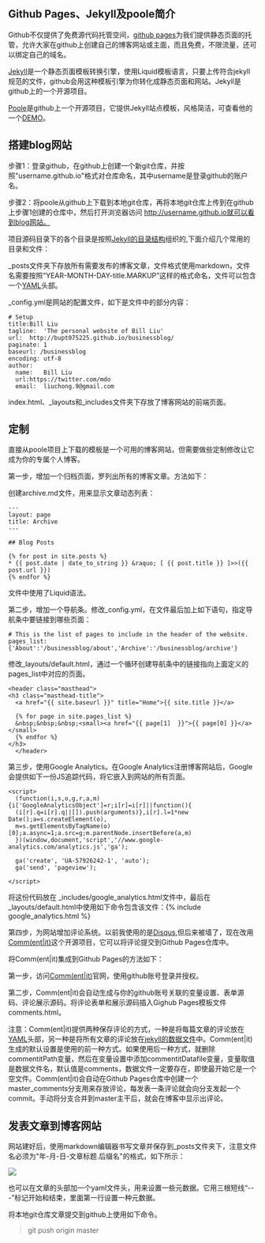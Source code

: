 ﻿## Github Pages、Jekyll及poole简介

Github不仅提供了免费源代码托管空间，[github pages](https://pages.github.com/)为我们提供静态页面的托管，允许大家在github上创建自己的博客网站或主面，而且免费，不限流量，还可以绑定自己的域名。

[Jekyll](https://jekyllrb.com/)是一个静态页面模板转换引擎，使用Liquid模板语言，只要上传符合jekyll规范的文件，github会用这种模板引擎为你转化成静态页面和网站。Jekyll是github上的一个开源项目。

[Poole](https://github.com/poole/poole)是github上一个开源项目，它提供Jekyll站点模板，风格简洁，可查看他的一个[DEMO](http://demo.getpoole.com)。

## 搭建blog网站

步骤1：登录github，在github上创建一个新git仓库，并按照"username.github.io"格式对仓库命名，其中username是登录github的账户名。

步骤2：将poole从github上下载到本地git仓库，再将本地git仓库上传到在github上步骤1创建的仓库中，然后打开浏览器访问 http://username.github.io就可以看到blog网站。

项目源码目录下的各个目录是按照[Jekyll的目录结构](https://jekyllrb.com/docs/structure/)组织的,下面介绍几个常用的目录和文件：

_posts文件夹下存放所有需要发布的博客文章，文件格式使用markdown，文件名需要按照“YEAR-MONTH-DAY-title.MARKUP”这样的格式命名，文件可以包含一个[YAML](http://yaml.org/)头部。

_config.yml是网站的配置文件，如下是文件中的部分内容：

    # Setup
    title:Bill Liu
    tagline:  'The personal website of Bill Liu'
    url:  http://bupt075225.github.io/businessblog/
    paginate: 1
    baseurl: /businessblog
    encoding: utf-8
    author:
      name:   Bill Liu
      url:https://twitter.com/mdo
      email:  liuchong.9@gmail.com

index.html、_layouts和_includes文件夹下存放了博客网站的前端页面。

## 定制

直接从poole项目上下载的模板是一个可用的博客网站，但需要做些定制修改让它成为你的专属个人博客。

第一步，增加一个归档页面，罗列出所有的博客文章。方法如下：

创建archive.md文件，用来显示文章动态列表：

    ---
    layout: page
    title: Archive
    ---
    
    ## Blog Posts
    
    {% for post in site.posts %}
    * {{ post.date | date_to_string }} &raquo; [ {{ post.title }} ]>>({{ post.url }})
    {% endfor %}

文件中使用了Liquid语法。

第二步，增加一个导航条。修改_config.yml，在文件最后加上如下语句，指定导航条中要链接到哪些页面：

    # This is the list of pages to include in the header of the website.
    pages_list:{'About':'/businessblog/about','Archive':'/businessblog/archive'}

修改_layouts/default.html，通过一个循环创建导航条中的链接指向上面定义的pages_list中对应的页面。

    <header class="masthead">
    <h3 class="masthead-title">
      <a href="{{ site.baseurl }}" title="Home">{{ site.title }}</a>
      
      {% for page in site.pages_list %}
      &nbsp;&nbsp;&nbsp;<small><a href="{{ page[1]  }}">{{ page[0] }}</a></small>
      {% endfor %}
    </h3>
      </header>

第三步，使用Google Analytics。在Google Analytics注册博客网站后，Google会提供如下一份JS追踪代码，将它嵌入到网站的所有页面。

    <script>
      (function(i,s,o,g,r,a,m){i['GoogleAnalyticsObject']=r;i[r]=i[r]||function(){
      (i[r].q=i[r].q||[]).push(arguments)},i[r].l=1*new Date();a=s.createElement(o),
      m=s.getElementsByTagName(o)[0];a.async=1;a.src=g;m.parentNode.insertBefore(a,m)
      })(window,document,'script','//www.google-analytics.com/analytics.js','ga');
    
      ga('create', 'UA-57926242-1', 'auto');
      ga('send', 'pageview');
    
    </script>

将这份代码放在 _includes/google_analytics.html文件中，最后在_layouts/default.html中使用如下命令包含该文件：{% include google_analytics.html %}

第四步，为网站增加评论系统。以前我使用的是[Disqus](https://disqus.com/),但后来被墙了，现在改用[Comm(ent|it)](https://commentit.io/)这个开源项目，它可以将评论提交到Github Pages仓库中。

将Comm(ent|it)集成到Github Pages的方法如下：

第一步，访问[Comm(ent|it)](https://commentit.io/)官网，使用github账号登录并授权。

第二步，Comm(ent|it)会自动生成与你的github账号关联的变量设置、表单源码、评论展示源码。将评论表单和展示源码插入Gighub Pages模板文件comments.html。

注意：Comm(ent|it)提供两种保存评论的方式，一种是将每篇文章的评论放在[YAML](http://yaml.org/)头部，另一种是将所有文章的评论放在[jekyll的数据文件](http://jekyllrb.com/docs/datafiles/)中。Comm(ent|it)生成的默认设置是使用的前一种方式。如果使用后一种方式，就删除commentitPath变量，然后在变量设置中添加commentitDatafile变量，变量取值是数据文件名，默认值是comments，数据文件一定要存在，即使最开始它是一个空文件。Comm(ent|it)会自动在Github Pages仓库中创建一个master_comments分支用来存放评论，每发表一条评论就会向分支发起一个commit。手动将分支合并到master主干后，就会在博客中显示出评论。

## 发表文章到博客网站

网站建好后，使用markdown编辑器书写文章并保存到_posts文件夹下，注意文件名必须为"年-月-日-文章标题.后缀名"的格式，如下所示：

![](http://i.imgur.com/hR96StY.png)

也可以在文章的头部加一个yaml文件头，用来设置一些元数据。它用三根短线“---”标记开始和结束，里面第一行设置一种元数据。

将本地git仓库文章提交到github上使用如下命令。

> git push origin master

